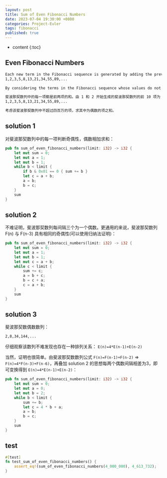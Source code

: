 ```yaml
---
layout: post
title: Sum of Even Fibonacci Numbers
date: 2023-07-04 19:30:00 +0800
categories: Project-Euler
tags: fibonacci
published: true
---
```


* content
{:toc}

## Even Fibonacci Numbers

```txt
Each new term in the Fibonacci sequence is generated by adding the previous two terms. By starting with 1 and 2, the first 10 terms will be:
1,2,3,5,8,13,21,34,55,89,...

By considering the terms in the Fibonacci sequence whose values do not exceed four million, find the sum of the even-valued terms.
```

```txt
斐波那契数列中的每一项都是前两项的和。由 1 和 2 开始生成的斐波那契数列的前 10 项为：
1,2,3,5,8,13,21,34,55,89,...

考虑该斐波那契数列中不超过四百万的项，求其中为偶数的项之和。
```

## solution 1

对斐波那契数列中的每一项判断奇偶性，偶数相加求和：

```rust
pub fn sum_of_even_fibonacci_numbers(limit: i32) -> i32 {
    let mut sum = 0;
    let mut a = 1;
    let mut b = 1;
    while b < limit {
        if b & 0x01 == 0 { sum += b }
        let c = a + b;
        a = b;
        b = c;
    }
    sum
}
```

## solution 2

不难证明，斐波那契数列每间隔三个为一个偶数。更通用的来说，斐波那契数列 F(n) 与 F(n-3) 具有相同的奇偶性(可以使用归纳法证明)：

```rust
pub fn sum_of_even_fibonacci_numbers(limit: i32) -> i32 {
    let mut sum = 0;
    let mut a = 1;
    let mut b = 1;
    let mut c = a + b;
    while c < limit {
        sum += c;
        a = b + c;
        b = c + a;
        c = a + b;
    }
    sum
}
```

## solution 3

斐波那契数偶数数列：
```txt
2,8,34,144,...
```
仔细观察该数列不难发现也存在一种排列关系： `E(n)=4*E(n-1)+E(n-2)`

当然，证明也很简单。由斐波那契数数列公式 `F(n)=F(n-1)+F(n-2)` => `F(n)=4*F(n-3)+F(n-6)`，再叠加 solution 2 的思想每两个偶数间隔相差为3，即可变换得到 `E(n)=4*E(n-1)+E(n-2)`：

```rust       
pub fn sum_of_even_fibonacci_numbers(limit: i32) -> i32 {
    let mut sum = 0;
    let mut a = 0;
    let mut b = 2;
    while b < limit {
        sum += b;
        let c = 4 * b + a;
        a = b;
        b = c;
    }
    sum
}
```

## test

```rust       
#[test]
fn test_sum_of_even_fibonacci_numbers() {
    assert_eq!(sum_of_even_fibonacci_numbers(4_000_000), 4_613_732);
}
```

<!-- https://projecteuler.net/problem=2 -->
<!-- https://pe-cn.github.io/2/ -->
<!-- https://zhuanlan.zhihu.com/p/26679684 -->
